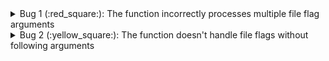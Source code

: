 <details>
<summary>
 Bug 1 (:red_square:): The function incorrectly processes multiple file flag arguments
</summary>

  - **Bug:** The current implementation of the `getFilesFlag` function doesn't handle multiple file flag arguments correctly. If multiple file flags are passed, it will only consider the last one, ignoring the files from the previous flags.

  - **Issue:** 

  ```typescript
  args.forEach((arg, index) => {
    if ((arg === '--f' || arg === '--file' || arg === '--files') && index + 1 < args.length) {
      files = files.concat(args[index + 1].split(','));
    }
  });
  ```

  - **Solution:** Modify the function to add files from all file flags to the `files` array rather than replacing the array each time a file flag is encountered.

  ```typescript
  args.forEach((arg, index) => {
    if ((arg === '--f' || arg === '--file' || arg === '--files') && index + 1 < args.length) {
      files.push(...args[index + 1].split(','));
    }
  });
  ```

  - **Test Cases:** 

  ```typescript
  // Test case 1: Single file flag
  process.argv = ['node', 'script.js', '--file', 'file1,file2'];
  console.assert(getFilesFlag().join(',') === 'file1,file2');

  // Test case 2: Multiple file flags
  process.argv = ['node', 'script.js', '--file', 'file1,file2', '--file', 'file3,file4'];
  console.assert(getFilesFlag().join(',') === 'file1,file2,file3,file4');
  ```

</details>

<details>
<summary>
 Bug 2 (:yellow_square:): The function doesn't handle file flags without following arguments
</summary>

  - **Bug:** The current implementation of the `getFilesFlag` function doesn't handle file flags without following arguments. If a file flag is the last argument, the function will simply ignore it.

  - **Issue:** 

  ```typescript
  args.forEach((arg, index) => {
    if ((arg === '--f' || arg === '--file' || arg === '--files') && index + 1 < args.length) {
      files = files.concat(args[index + 1].split(','));
    }
  });
  ```

  - **Solution:** Add a check to ensure that a file flag is not the last argument. If it is, throw an error or handle it in a different way.

  ```typescript
  args.forEach((arg, index) => {
    if (arg === '--f' || arg === '--file' || arg === '--files') {
      if (index + 1 < args.length) {
        files.push(...args[index + 1].split(','));
      } else {
        throw new Error(`No files provided for ${arg} flag`);
      }
    }
  });
  ```

  - **Test Cases:** 

  ```typescript
  // Test case 1: File flag with following arguments
  process.argv = ['node', 'script.js', '--file', 'file1,file2'];
  console.assert(getFilesFlag().join(',') === 'file1,file2');

  // Test case 2: File flag without following arguments
  process.argv = ['node', 'script.js', '--file'];
  try {
    getFilesFlag();
    console.assert(false, 'An error should have been thrown');
  } catch (e) {
    console.assert(e.message === 'No files provided for --file flag');
  }
  ```

</details>